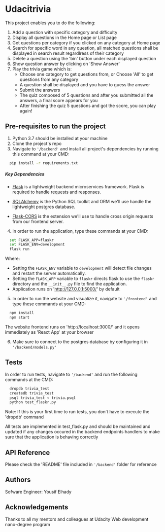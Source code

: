 # Udacitrivia

This project enables you to do the following:
1. Add a question with specific category and difficulty
2. Display all questions in the Home page or List page
3. Get questions per category if you clicked on any category at Home page
4. Search for specific word in any question, all matched questions shall be displayed in search result regardlress of their category
5. Delete a question using the 'bin' button under each displayed question
6. Show question answer by clicking on 'Show Answer'
7. Play the trivia game which is:
    - Choose one category to get questions from, or Choose 'All' to get questions from any category
    - A question shall be displayed and you have to guess the answer
    - Submit the answers
    - The quiz composed of 5 questions and after you submitted all the answers, a final score appears for you
    - After finishing the quiz 5 questions and got the score, you can play again!

## Pre-requisites to run the project

1. Python 3.7 should be installed at your machine
2. Clone the project's repo
3. Navigate to `'/backend'` and install all project's dependencies by running this command at your CMD:
```bash
  pip install -r requirements.txt
```
##### Key Dependencies

- [Flask](http://flask.pocoo.org/) is a lightweight backend microservices framework. Flask is required to handle requests and responses.

- [SQLAlchemy](https://www.sqlalchemy.org/) is the Python SQL toolkit and ORM we'll use handle the lightweight postgres database.

- [Flask-CORS](https://flask-cors.readthedocs.io/en/latest/#) is the extension we'll use to handle cross origin requests from our frontend server.

4. In order to run the application, type these commands at your CMD:
```bash
  set FLASK_APP=flaskr
  set FLASK_ENV=development
  flask run
```
  Where:
  - Setting the `FLASK_ENV` variable to `development` will detect file changes and restart the server automatically.
  - Setting the `FLASK_APP` variable to `flaskr` directs flask to use the `flaskr` directory and the `__init__.py` file to find the application.
  - Application runs on 'http://127.0.0.1:5000/' by default

5. In order to run the website and visualize it, navigate to `'/frontend'` and type these commands at your CMD:
```bash
  npm install
  npm start
```
  The website frontend runs on 'http://localhost:3000/' and it opens immediately as 'React App' at your browser

6. Make sure to connect to the postgres database by configuring it in `'/backend/models.py'`


## Tests

In order to run tests, navigate to `'/backend'` and run the following commands at the CMD:
```bash
  dropdb trivia_test
  createdb trivia_test
  psql trivia_test < trivia.psql
  python test_flaskr.py
```
  
Note: If this is your first time to run tests, you don't have to execute the 'dropdb' command

All tests are implemented in test_flask.py and should be maintained and updated if any changes occured in the backend endpoints handlers to make sure that the application is behaving correctly


## API Reference

Please check the 'README' file included in `'/backend'` folder for reference


## Authors

Sofware Engineer: Yousif Elhady


## Acknowledgements

Thanks to all my mentors and colleagues at Udacity Web development nano-degree program
